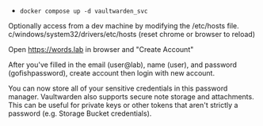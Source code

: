
<!-- ```sh
sudo su -c "mkdir -p /opt/initial/words && chown user /opt/initial/words"
mkdir -p /opt/initial/words/state/data
```

```yaml
version: '3'

services:
  vaultwarden_svc:
    image: vaultwarden/server:latest
    container_name: vaultwarden
    restart: unless-stopped
    environment:
      DOMAIN: "https://words.lab"
    ports: [127.0.0.1:1080:80, 127.0.0.1:3012:3012]
    volumes:
      - ./state/data:/data
``` -->

- `docker compose up -d vaultwarden_svc`

Optionally access from a dev machine by modifying the /etc/hosts file. c/windows/system32/drivers/etc/hosts (reset chrome or browser to reload)

Open https://words.lab in browser and "Create Account"

After you've filled in the email (user@lab), name (user), and password (gofishpassword), create account then login with new account.

You can now store all of your sensitive credentials in this password manager. Vaultwarden also supports secure note storage and attachments. This can be useful for private keys or other tokens that aren't strictly a password (e.g. Storage Bucket credentials).

